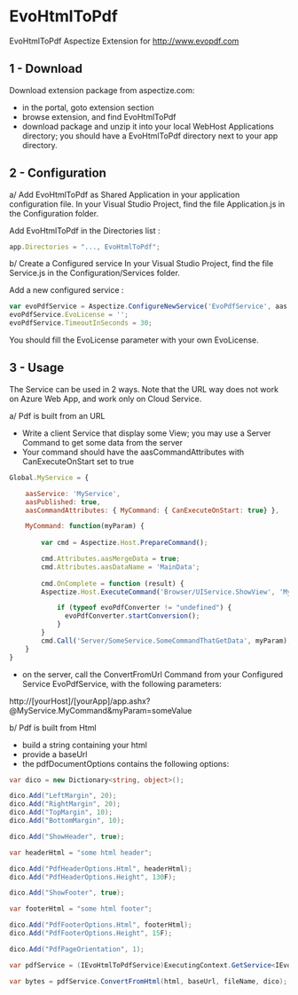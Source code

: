 # EvoHtmlToPdf
EvoHtmlToPdf Aspectize Extension for http://www.evopdf.com

## 1 - Download

Download extension package from aspectize.com:
- in the portal, goto extension section
- browse extension, and find EvoHtmlToPdf
- download package and unzip it into your local WebHost Applications directory; you should have a EvoHtmlToPdf directory next to your app directory.

## 2 - Configuration

a/ Add EvoHtmlToPdf as Shared Application in your application configuration file.
In your Visual Studio Project, find the file Application.js in the Configuration folder.

Add EvoHtmlToPdf in the Directories list :
```javascript
app.Directories = "..., EvoHtmlToPdf";
```

b/ Create a Configured service
In your Visual Studio Project, find the file Service.js in the Configuration/Services folder.

Add a new configured service :
```javascript
var evoPdfService = Aspectize.ConfigureNewService('EvoPdfService', aas.ConfigurableServices.EvoHtmlToPdfService);
evoPdfService.EvoLicense = '';
evoPdfService.TimeoutInSeconds = 30;
```

You should fill the EvoLicense parameter with your own EvoLicense.

## 3 - Usage

The Service can be used in 2 ways. Note that the URL way does not work on Azure Web App, and work only on Cloud Service.

a/ Pdf is built from an URL

- Write a client Service that display some View; you may use a Server Command to get some data from the server
- Your command should have the aasCommandAttributes with CanExecuteOnStart set to true
```javascript
Global.MyService = {

    aasService: 'MyService',
    aasPublished: true,
    aasCommandAttributes: { MyCommand: { CanExecuteOnStart: true} },

    MyCommand: function(myParam) {
        
		var cmd = Aspectize.Host.PrepareCommand();

        cmd.Attributes.aasMergeData = true;
        cmd.Attributes.aasDataName = 'MainData';
 
        cmd.OnComplete = function (result) {
	    Aspectize.Host.ExecuteCommand('Browser/UIService.ShowView', 'MyViewToConvertIntoPdf');

            if (typeof evoPdfConverter != "undefined") {
              evoPdfConverter.startConversion();
            }
        }
        cmd.Call('Server/SomeService.SomeCommandThatGetData', myParam);
    }
}

```
- on the server, call the ConvertFromUrl Command from your Configured Service EvoPdfService, with the following parameters:

http://[yourHost]/[yourApp]/app.ashx?@MyService.MyCommand&myParam=someValue


b/ Pdf is built from Html

- build a string containing your html
- provide a baseUrl
- the pdfDocumentOptions contains the following options:


```csharp
var dico = new Dictionary<string, object>();

dico.Add("LeftMargin", 20);
dico.Add("RightMargin", 20);
dico.Add("TopMargin", 10);
dico.Add("BottomMargin", 10);

dico.Add("ShowHeader", true);

var headerHtml = "some html header";

dico.Add("PdfHeaderOptions.Html", headerHtml);
dico.Add("PdfHeaderOptions.Height", 130F);

dico.Add("ShowFooter", true);

var footerHtml = "some html footer";

dico.Add("PdfFooterOptions.Html", footerHtml);
dico.Add("PdfFooterOptions.Height", 15F);

dico.Add("PdfPageOrientation", 1);

var pdfService = (IEvoHtmlToPdfService)ExecutingContext.GetService<IEvoHtmlToPdfService>("EvoPdfService");

var bytes = pdfService.ConvertFromHtml(html, baseUrl, fileName, dico);

```

